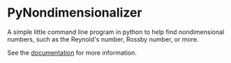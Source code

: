 # PyNondimensionalizer

A simple little command line program in python to help find nondimensional numbers, such as the Reynold's number, Rossby number, or more.

See the [documentation](https://alaskanresearcher.dev/pynondimensionalizer/pynondimensionalizer.html) for more information.
